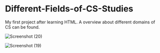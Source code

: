 # Different-Fields-of-CS-Studies
My first project after learning HTML. A overview about different domains of CS can be found. 

![Screenshot (20)](https://user-images.githubusercontent.com/125298910/219412980-f815a024-b389-4835-b2cc-a50cde54a2be.png)

![Screenshot (19)](https://user-images.githubusercontent.com/125298910/219412999-3e580c0a-4a60-4231-ba2d-b6dd86bda0fb.png)
